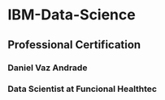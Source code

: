 # IBM-Data-Science
## Professional Certification
### Daniel Vaz Andrade
### Data Scientist at Funcional Healthtec
